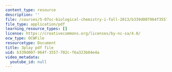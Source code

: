 ```yaml
---
content_type: resource
description: ''
file: /courses/5-07sc-biological-chemistry-i-fall-2013/b339d007964f3557702cf6a323b04e4a_Kl2KpdlB8SQ.pdf
file_type: application/pdf
learning_resource_types: []
license: https://creativecommons.org/licenses/by-nc-sa/4.0/
ocw_type: OCWFile
resourcetype: Document
title: 3play pdf file
uid: b339d007-964f-3557-702c-f6a323b04e4a
video_metadata:
  youtube_id: null
---
```

